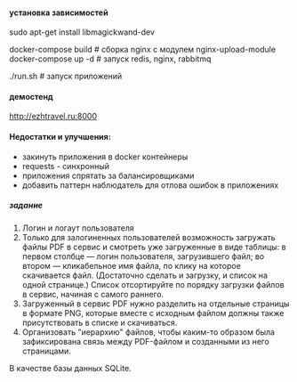 #### установка зависимостей
sudo apt-get install libmagickwand-dev

docker-compose build  # сборка nginx с модулем nginx-upload-module
docker-compose up -d  # запуск redis, nginx, rabbitmq

./run.sh  # запуск приложений

#### демостенд
http://ezhtravel.ru:8000

#### Недостатки и улучшения:
- закинуть приложения в docker контейнеры
- requests - синхронный
- приложения спрятать за балансировщиками
- добавить паттерн наблюдатель для отлова ошибок в приложениях

##### задание
1. Логин и логаут пользователя
2. Только для залогиненных пользователей возможность загружать файлы PDF в сервис и смотреть уже загруженные в виде таблицы: в первом столбце — логин пользователя, загрузившего файл; во втором — кликабельное имя файла, по клику на которое скачивается файл. (Достаточно сделать и загрузку, и список на одной странице.) Список отсортируйте по порядку загрузки файлов в сервис, начиная с самого раннего.
3. Загруженный в сервис PDF нужно разделить на отдельные страницы в формате PNG, которые вместе с исходным файлом должны также присутствовать в списке и скачиваться.
4. Организовать "иерархию" файлов, чтобы каким-то образом была зафиксирована связь между PDF-файлом и созданными из него страницами.

В качестве базы данных  SQLite.
